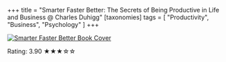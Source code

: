 
+++
title = "Smarter Faster Better: The Secrets of Being Productive in Life and Business @ Charles Duhigg"
[taxonomies]
tags = [ "Productivity", "Business", "Psychology" ]
+++

<a href="https://www.goodreads.com/book/show/23453112-smarter-faster-better">
    <img src="/books/2023-03-25-smarter-faster-better.jpg" alt="Smarter Faster Better Book Cover" />
</a>

Rating: 3.90 ★★★☆☆
